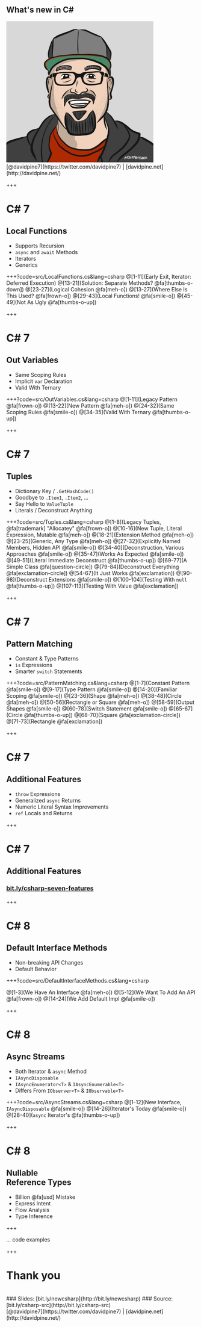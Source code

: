 ## <span>What's new in C#</span>
<img src="assets/me.jpg" height="375" />
<br />
[@davidpine7](https://twitter.com/davidpine7) | [davidpine.net](http://davidpine.net/)

+++

# C# 7
## Local Functions

- Supports Recursion
- `async` and `await` Methods
- Iterators
- Generics

+++?code=src/LocalFunctions.cs&lang=csharp
@[1-11](Early Exit, Iterator: Deferred Execution)
@[13-21](Solution: Separate Methods? @fa[thumbs-o-down])
@[23-27](Logical Cohesion @fa[meh-o])
@[13-27](Where Else Is This Used? @fa[frown-o])
@[29-43](Local Functions! @fa[smile-o])
@[45-49](Not As Ugly @fa[thumbs-o-up])

+++

# C# 7
## Out Variables

- Same Scoping Rules
- Implicit `var` Declaration
- Valid With Ternary 

+++?code=src/OutVariables.cs&lang=csharp
@[1-11](Legacy Pattern @fa[frown-o])
@[13-22](New Pattern @fa[meh-o])
@[24-32](Same Scoping Rules @fa[smile-o])
@[34-35](Valid With Ternary @fa[thumbs-o-up])

+++

# C# 7
## Tuples

- Dictionary Key / `.GetHashCode()`
- <i class="fa fa-hand-paper-o waving"></i> Goodbye to `.Item1`, `.Item2`, ...
- Say Hello to `ValueTuple`
- Literals / Deconstruct Anything

+++?code=src/Tuples.cs&lang=csharp
@[1-8](Legacy Tuples, @fa[trademark] "Allocatey" @fa[frown-o])
@[10-16](New Tuple, Literal Expression, Mutable @fa[meh-o])
@[18-21](Extension Method @fa[meh-o])
@[23-25](Generic, Any Type @fa[meh-o])
@[27-32](Explicitly Named Members, Hidden API @fa[smile-o])
@[34-40](Deconstruction, Various Approaches @fa[smile-o])
@[35-47](Works As Expected @fa[smile-o])
@[49-51](Literal Immediate Deconstruct @fa[thumbs-o-up])
@[69-77](A Simple Class @fa[question-circle])
@[79-84](Deconstruct Everything @fa[exclamation-circle])
@[54-67](It Just Works @fa[exclamation])
@[90-98](Deconstruct Extensions @fa[smile-o])
@[100-104](Testing With `null` @fa[thumbs-o-up])
@[107-113](Testing With Value @fa[exclamation])

+++

# C# 7
## Pattern Matching

- Constant & Type Patterns
- `is` Expressions
- Smarter `switch` Statements 

+++?code=src/PatternMatching.cs&lang=csharp
@[1-7](Constant Pattern @fa[smile-o])
@[9-17](Type Pattern @fa[smile-o])
@[14-20](Familiar Scoping @fa[smile-o])
@[23-36](Shape @fa[meh-o])
@[38-48](Circle @fa[meh-o])
@[50-56](Rectangle or Square @fa[meh-o])
@[58-59](Output Shapes @fa[smile-o])
@[60-78](Switch Statement @fa[smile-o])
@[65-67](Circle @fa[thumbs-o-up])
@[68-70](Square @fa[exclamation-circle])
@[71-73](Rectangle @fa[exclamation])

+++

# C# 7
## Additional Features

- `throw` Expressions
- Generalized `async` Returns
- Numeric Literal Syntax Improvements
- `ref` Locals and Returns

+++

# C# 7
## Additional Features

### [bit.ly/csharp-seven-features](http://bit.ly/csharp-seven-features)

+++

# C# 8
## Default Interface Methods

- Non-breaking API Changes
- Default Behavior

+++?code=src/DefaultInterfaceMethods.cs&lang=csharp

@[1-3](We Have An Interface @fa[meh-o])
@[5-12](We Want To Add An API @fa[frown-o])
@[14-24](We Add Default Impl @fa[smile-o])

+++

# C# 8
## Async Streams

- Both Iterator & `async` Method
- `IAsyncDisposable`
- `IAsyncEnumerator<T>` & `IAsyncEnumerable<T>`
- Differs From `IObserver<T>` & `IObservable<T>`

+++?code=src/AsyncStreams.cs&lang=csharp
@[1-12](New Interface, `IAsyncDisposable` @fa[smile-o])
@[14-26](Iterator's Today @fa[smile-o])
@[28-40](`async` Iterator's @fa[thumbs-o-up])

+++

# C# 8
## Nullable<br/>Reference Types

- Billion @fa[usd] Mistake
- Express Intent
- Flow Analysis
- Type Inference

+++

... code examples

+++

# Thank you
<br/>
### Slides: [bit.ly/newcsharp](http://bit.ly/newcsharp)
### Source: [bit.ly/csharp-src](http://bit.ly/csharp-src)
<br/>
[@davidpine7](https://twitter.com/davidpine7) | [davidpine.net](http://davidpine.net/)

